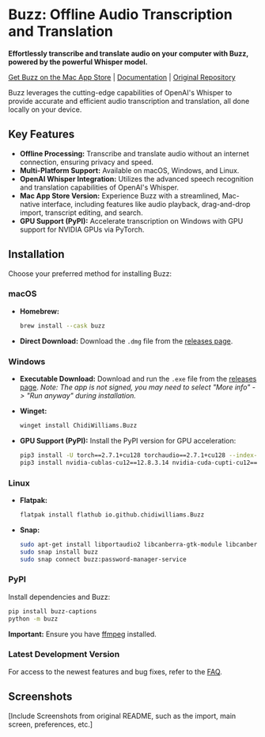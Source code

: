 # Buzz: Offline Audio Transcription and Translation

**Effortlessly transcribe and translate audio on your computer with Buzz, powered by the powerful Whisper model.** 

[Get Buzz on the Mac App Store](https://apps.apple.com/us/app/buzz-captions/id6446018936?mt=12&itsct=apps_box_badge&itscg=30200) | [Documentation](https://chidiwilliams.github.io/buzz/) | [Original Repository](https://github.com/chidiwilliams/buzz)

Buzz leverages the cutting-edge capabilities of OpenAI's Whisper to provide accurate and efficient audio transcription and translation, all done locally on your device.

## Key Features

*   **Offline Processing:** Transcribe and translate audio without an internet connection, ensuring privacy and speed.
*   **Multi-Platform Support:** Available on macOS, Windows, and Linux.
*   **OpenAI Whisper Integration:**  Utilizes the advanced speech recognition and translation capabilities of OpenAI's Whisper.
*   **Mac App Store Version:** Experience Buzz with a streamlined, Mac-native interface, including features like audio playback, drag-and-drop import, transcript editing, and search.
*   **GPU Support (PyPI):**  Accelerate transcription on Windows with GPU support for NVIDIA GPUs via PyTorch.

## Installation

Choose your preferred method for installing Buzz:

### macOS

*   **Homebrew:**
    ```bash
    brew install --cask buzz
    ```
*   **Direct Download:** Download the `.dmg` file from the [releases page](https://github.com/chidiwilliams/buzz/releases/latest).

### Windows

*   **Executable Download:** Download and run the `.exe` file from the [releases page](https://github.com/chidiwilliams/buzz/releases/latest). *Note: The app is not signed, you may need to select "More info" -> "Run anyway" during installation.*
*   **Winget:**
    ```bash
    winget install ChidiWilliams.Buzz
    ```
*   **GPU Support (PyPI):** Install the PyPI version for GPU acceleration:

    ```bash
    pip3 install -U torch==2.7.1+cu128 torchaudio==2.7.1+cu128 --index-url https://download.pytorch.org/whl/cu128
    pip3 install nvidia-cublas-cu12==12.8.3.14 nvidia-cuda-cupti-cu12==12.8.57 nvidia-cuda-nvrtc-cu12==12.8.61 nvidia-cuda-runtime-cu12==12.8.57 nvidia-cudnn-cu12==9.7.1.26 nvidia-cufft-cu12==11.3.3.41 nvidia-curand-cu12==10.3.9.55 nvidia-cusolver-cu12==11.7.2.55 nvidia-cusparse-cu12==12.5.4.2 nvidia-cusparselt-cu12==0.6.3 nvidia-nvjitlink-cu12==12.8.61 nvidia-nvtx-cu12==12.8.55 --extra-index-url https://pypi.ngc.nvidia.com
    ```

### Linux

*   **Flatpak:**
    ```bash
    flatpak install flathub io.github.chidiwilliams.Buzz
    ```
*   **Snap:**
    ```bash
    sudo apt-get install libportaudio2 libcanberra-gtk-module libcanberra-gtk3-module
    sudo snap install buzz
    sudo snap connect buzz:password-manager-service
    ```

### PyPI

Install dependencies and Buzz:

```bash
pip install buzz-captions
python -m buzz
```

**Important:** Ensure you have [ffmpeg](https://www.ffmpeg.org/download.html) installed.

### Latest Development Version

For access to the newest features and bug fixes, refer to the [FAQ](https://chidiwilliams.github.io/buzz/docs/faq#9-where-can-i-get-latest-development-version).

## Screenshots

[Include Screenshots from original README, such as the import, main screen, preferences, etc.]